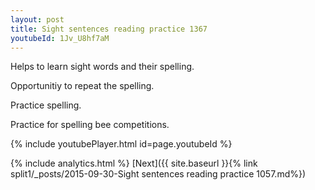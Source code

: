 ```yaml
---
layout: post
title: Sight sentences reading practice 1367
youtubeId: 1Jv_U8hf7aM
---
```

 
 
Helps to learn sight words and their spelling.

Opportunitiy to repeat the spelling. 

Practice spelling. 
 
Practice for spelling bee competitions. 
 
{% include youtubePlayer.html id=page.youtubeId %}
 
 
{% include analytics.html %} 
[Next]({{ site.baseurl }}{% link  split1/_posts/2015-09-30-Sight sentences reading practice 1057.md%})
 
